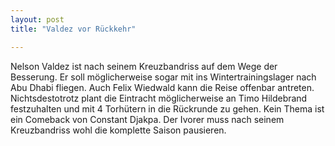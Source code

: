 ```yaml
---
layout: post
title: "Valdez vor Rückkehr"

---
```


Nelson Valdez ist nach seinem Kreuzbandriss auf dem Wege der Besserung. Er soll möglicherweise sogar mit ins Wintertrainingslager nach Abu Dhabi fliegen. Auch Felix Wiedwald kann die Reise offenbar antreten. Nichtsdestotrotz plant die Eintracht möglicherweise an Timo Hildebrand festzuhalten und mit 4 Torhütern in die Rückrunde zu gehen. Kein Thema ist ein Comeback von Constant Djakpa. Der Ivorer muss nach seinem Kreuzbandriss wohl die komplette Saison pausieren.


